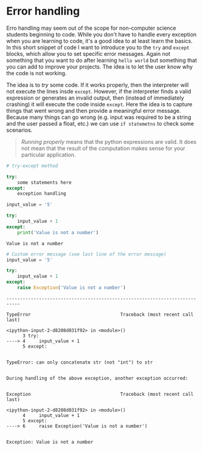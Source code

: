 
# **Error handling**

Erro handling may seem out of the scope for non-computer science students beginning to code. While you don't have to handle every exception when you are learning to code, it's a good idea to at least learn the basics. In this short snippet of code I want to introduce you to the `try` and `except` blocks, which allow you to set specific error messages. Again not something that you want to do after learning `hello world` but something that you can add to improve your projects. The idea is to let the user know why the code is not working.

The idea is to *try* some code. If it works properly, then the interpreter will not execute the lines insde `except`. However, if the interpreter finds a valid expression or generates an invalid output, then (instead of immediately crashing) it will execute the code inside `except`. Here the idea is to capture things that went wrong and then provide a meaningful error message. Because many things can go wrong (e.g. input was required to be a string and the user passed a float, etc.) we can use `if statemetns` to check some scenarios.

> *Running properly* means that the python expressions are valid. It does not mean that the result of the computation makes sense for your particular application.


```python
# try-except method

try:
    some statements here
except:
    exception handling
```


```python
input_value = '5'

try:
    input_value + 1
except:
    print('Value is not a number')
```

    Value is not a number



```python
# Custom error message (see last line of the error message)
input_value = '5'

try:
    input_value + 1
except:
    raise Exception('Value is not a number')
```


    ---------------------------------------------------------------------------

    TypeError                                 Traceback (most recent call last)

    <ipython-input-2-d8208d031f92> in <module>()
          3 try:
    ----> 4     input_value + 1
          5 except:


    TypeError: can only concatenate str (not "int") to str

    
    During handling of the above exception, another exception occurred:


    Exception                                 Traceback (most recent call last)

    <ipython-input-2-d8208d031f92> in <module>()
          4     input_value + 1
          5 except:
    ----> 6     raise Exception('Value is not a number')
    

    Exception: Value is not a number

